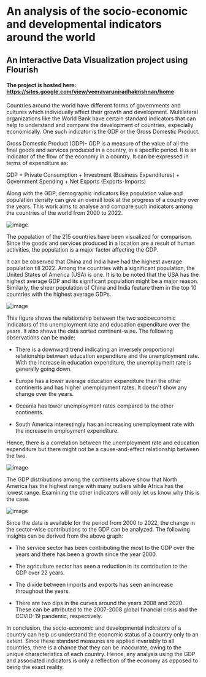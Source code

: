 # An analysis of the socio-economic and developmental indicators around the world
## An interactive Data Visualization project using Flourish

#### The project is hosted here: https://sites.google.com/view/veeravaruniradhakrishnan/home

Countries around the world have different forms of governments and cultures which individually affect their growth and development. Multilateral organizations like the World Bank have certain standard indicators that can help to understand and compare the development of countries, especially economically. One such indicator is the GDP or the Gross Domestic Product.


Gross Domestic Product (GDP)- GDP is a measure of the value of all the final goods and services produced in a country, in a specific period. It is an indicator of the flow of the economy in a country. It can be expressed in terms of expenditure as:

GDP = Private Consumption + Investment (Business Expenditures) + Government Spending + Net Exports (Exports-Imports)


Along with the GDP, demographic indicators like population value and population density can give an overall look at the progress of a country over the years. This work aims to analyse and compare such indicators among the countries of the world from 2000 to 2022.

![image](https://github.com/vaarunirad/Data-Visualizations-using-Flourish/assets/108484564/f009d114-f18a-4594-ab73-0360d3a2dae1)

The population of the 215 countries have been visualized for comparison. Since the goods and services produced in a location are a result of human activities, the population is a major factor affecting the GDP.

It can be observed that China and India have had the highest average population till 2022. Among the countries with a significant population, the United States of America (USA) is one. It is to be noted that the USA has the highest average GDP and its significant population might be a major reason. Similarly, the sheer population of China and India feature them in the top 10 countries with the highest average GDPs.

![image](https://github.com/vaarunirad/Data-Visualizations-using-Flourish/assets/108484564/de36b83e-d000-4db1-bd78-812a5c6687cc)

This figure shows the relationship between the two socioeconomic indicators of the unemployment rate and education expenditure over the years. It also shows the data sorted continent-wise. The following observations can be made:

* There is a downward trend indicating an inversely proportional relationship between education expenditure and the unemployment rate. With the increase in education expenditure, the unemployment rate is generally going down.

* Europe has a lower average education expenditure than the other continents and has higher unemployment rates. It doesn't show any change over the years.

* Oceania has lower unemployment rates compared to the other continents.

* South America interestingly has an increasing unemployment rate with the increase in employment expenditure.

Hence, there is a correlation between the unemployment rate and education expenditure but there might not be a cause-and-effect relationship between the two.

![image](https://github.com/vaarunirad/Data-Visualizations-using-Flourish/assets/108484564/d9e8c734-6118-4ecb-9807-481339144308)

The GDP distributions among the continents above show that North America has the highest range with many outliers while Africa has the lowest range. Examining the other indicators will only let us know why this is the case.

![image](https://github.com/vaarunirad/Data-Visualizations-using-Flourish/assets/108484564/f2db9774-120e-4203-b403-968062cb0fec)

Since the data is available for the period from 2000 to 2022, the change in the sector-wise contributions to the GDP can be analyzed. The following insights can be derived from the above graph:

* The service sector has been contributing the most to the GDP over the years and there has been a growth since the year 2000. 

* The agriculture sector has seen a reduction in its contribution to the GDP over 22 years.

* The divide between imports and exports has seen an increase throughout the years.

* There are two dips in the curves around the years 2008 and 2020. These can be attributed to the 2007-2008 global financial crisis and the COVID-19 pandemic, respectively.

In conclusion, the socio-economic and developmental indicators of a country can help us understand the economic status of a country only to an extent. Since these standard measures are applied invariably to all countries, there is a chance that they can be inaccurate, owing to the unique characteristics of each country. Hence, any analysis using the GDP and associated indicators is only a reflection of the economy as opposed to being the exact reality.



